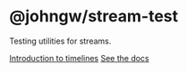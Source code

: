 # @johngw/stream-test

Testing utilities for streams.

[Introduction to timelines](https://johngeorgewright.github.io/stream/timelines)
[See the docs](https://johngeorgewright.github.io/stream/api/modules/stream_test.html)
